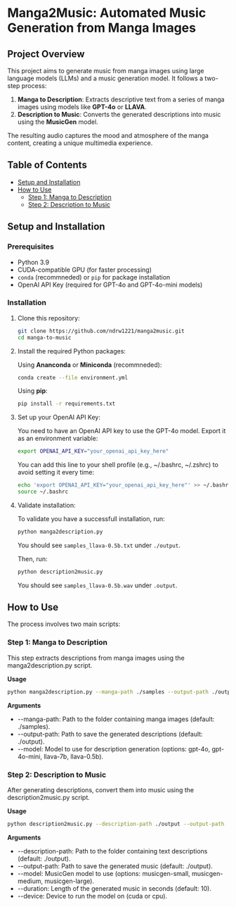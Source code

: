 # Manga2Music: Automated Music Generation from Manga Images

## Project Overview
This project aims to generate music from manga images using large language models (LLMs) and a music generation model. It follows a two-step process:

1. **Manga to Description**: Extracts descriptive text from a series of manga images using models like **GPT-4o** or **LLAVA**.
2. **Description to Music**: Converts the generated descriptions into music using the **MusicGen** model.

The resulting audio captures the mood and atmosphere of the manga content, creating a unique multimedia experience.

## Table of Contents
- [Setup and Installation](#setup-and-installation)
- [How to Use](#how-to-use)
  - [Step 1: Manga to Description](#step-1-manga-to-description)
  - [Step 2: Description to Music](#step-2-description-to-music)


## Setup and Installation
### Prerequisites
- Python 3.9
- CUDA-compatible GPU (for faster processing)
- `conda` (recommneded) or `pip` for package installation
- OpenAI API Key (required for GPT-4o and GPT-4o-mini models)

### Installation
1. Clone this repository:

   ```bash
   git clone https://github.com/ndrw1221/manga2music.git
   cd manga-to-music
   ```

2. Install the required Python packages:

    Using **Ananconda** or **Miniconda** (recommneded):
    ```bash
    conda create --file environment.yml
    ```

    Using **pip**:
    ```bash
    pip install -r requirements.txt
    ```

3. Set up your OpenAI API Key:
    
    You need to have an OpenAI API key to use the GPT-4o model. Export it as an environment variable:
    ```bash
    export OPENAI_API_KEY="your_openai_api_key_here"
    ```
    
    You can add this line to your shell profile (e.g., ~/.bashrc, ~/.zshrc) to avoid setting it every time:
    ```bash
    echo 'export OPENAI_API_KEY="your_openai_api_key_here"' >> ~/.bashrc
    source ~/.bashrc
    ```
4. Validate installation:

    To validate you have a successfull installation, run:

    ```bash
    python manga2description.py
    ```
    You should see `samples_llava-0.5b.txt` under `./output`.
    
    Then, run:
    ```bash
    python description2music.py
    ```
    You should see `samples_llava-0.5b.wav` under `.output`.

## How to Use

The process involves two main scripts:

### Step 1: Manga to Description

This step extracts descriptions from manga images using the manga2description.py script.

**Usage**

```bash
python manga2description.py --manga-path ./samples --output-path ./output --model llava-0.5b
```

**Arguments**

- --manga-path: Path to the folder containing manga images (default: ./samples).
- --output-path: Path to save the generated descriptions (default: ./output).
- --model: Model to use for description generation (options: gpt-4o, gpt-4o-mini, llava-7b, llava-0.5b).

### Step 2: Description to Music

After generating descriptions, convert them into music using the description2music.py script.

**Usage**

```bash
python description2music.py --description-path ./output --output-path ./output --model musicgen-small --duration 10 --device cuda
```

**Arguments**

- --description-path: Path to the folder containing text descriptions (default: ./output).
- --output-path: Path to save the generated music (default: ./output).
- --model: MusicGen model to use (options: musicgen-small, musicgen-medium, musicgen-large).
- --duration: Length of the generated music in seconds (default: 10).
- --device: Device to run the model on (cuda or cpu).